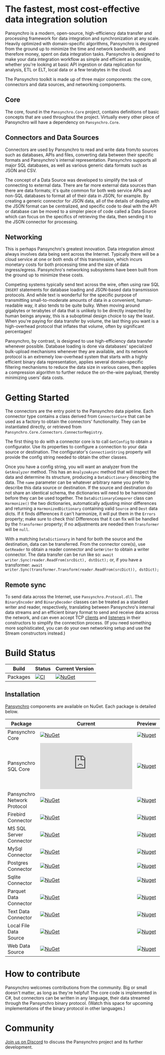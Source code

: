 # The fastest, most cost-effective data integration solution
Pansynchro is a modern, open-source, high-efficiency data transfer and processing framework for data integration and synchronization at any scale.  Heavily optimized with domain-specific algorithms, Pansynchro is designed from the ground up to minimize the time and network bandwidth, and therefore money, spent on data integration tasks.  Pansynchro is designed to make your data integration workflow as simple and efficient as possible, whether you're looking at basic API ingestion or data replication for analysis, ETL or ELT, local data or a few terabytes in the cloud.

The Pansynchro toolkit is made up of three major components: the core, connectors and data sources, and networking components.

## Core
The core, found in the `Pansynchro.Core` project, contains definitions of basic concepts that are used throughout the project.  Virtually every other piece of Pansynchro will have a dependency on `Pansynchro.Core`.

## Connectors and Data Sources
Connectors are used by Pansynchro to read and write data from/to sources such as databases, APIs and files, converting data between their specific formats and Pansynchro's internal representation.  Pansynchro supports all major SQL databases, as well as various generic data formats such as JSON and CSV.

The concept of a Data Source was developed to simplify the task of connecting to external data.  There are far more external data sources than there are data formats; it's quite common for both web service APIs and non-SQL databases to format all of their data in JSON, for example.  By creating a generic connector for JSON data, all of the details of dealing with the JSON format can be centralized, and specific code to deal with the API or database can be moved to a simpler piece of code called a Data Source which can focus on the specifics of retrieving the data, then sending it to the JSON connector for processing.

## Networking
This is perhaps Pansynchro's greatest innovation.  Data integration almost always involves data being sent across the Internet.  Typically there will be a cloud service at one or both ends of this transmission, which incurs monetary costs for both processing time and the size of data ingress/egress.  Pansynchro's networking subsystems have been built from the ground up to minimize these costs.

Competing systems typically send text across the wire, often using raw SQL `INSERT` statements for database loading and JSON-based data transmission protocols.  And while text is wonderful for the specific purpose of transmitting small-to-moderate amounts of data in a convenient, human-readable way, it also tends to be quite bulky.  When moving around gigabytes or terabytes of data that is unlikely to be directly inspected by human beings anyway, this is a suboptimal design choice to say the least.   When you're paying for data transfer by volume, the last thing you want is a high-overhead protocol that inflates that volume, often by significant percentages!

Pansynchro, by contrast, is designed to use high-efficiency data transfer whenever possible.  Database loading is done via databases' specialized bulk-upload mechanisms whenever they are available, and its network protocol is an extremely low-overhead system that starts with a highly efficient binary data representation, applies several domain-specific filtering mechanisms to reduce the data size in various cases, then applies a compression algorithm to further reduce the on-the-wire payload, thereby minimizing users' data costs.

# Getting Started

The connectors are the entry point to the Pansynchro data pipeline.  Each connector type contains a class derived from `ConnectorCore` that can be used as a factory to obtain the connectors' functionality.  They can be instantiated directly, or retrieved from `Pansynchro.Core.Connectors.ConnectorRegistry`.

The first thing to do with a connector core is to call `GetConfig` to obtain a configurator.  Use its properties to configure a connection to your data source or destination.  The configurator's `ConnectionString` property will provide the config string needed to obtain the other classes.

Once you have a config string, you will want an analyzer from the `GetAnalyzer` method.  This has an `AnalyzeAsync` method that will inspect the data and determine its structure, producing a `DataDictionary` describing the data.  The `name` parameter can be whatever arbitrary name you prefer to describe this data source or destination.  If the source and destination do not share an identical schema, the dictionaries will need to be harmonized before they can be used together.  The `DataDictionaryComparer` class can `Harmonize()` the two dictionaries, automatically adjusting minor differences and returning a `HarmonizedDictionary` containing valid `Source` and `Dest` data dicts.  If it finds differences it can't harmonize, it will put them in the `Errors` property; make sure to check this!  Differences that it can fix will be handled by the `Transformer` property; if no adjustments are needed then `Transformer` will be `null`.

With a matching `DataDictionary` in hand for both the source and the destination, data can be transferred.  From the connector core(s), use `GetReader` to obtain a reader connector and `GetWriter` to obtain a writer connector.  The data transfer can be run like so:
`await writer.Sync(reader.ReadFrom(srcDict), dstDict);`
or, if you have a transformer:
`await writer.Sync(transformer.Transform(reader.ReadFrom(srcDict)), dstDict);`

## Remote sync

To send data across the Internet, use `Pansynchro.Protocol.dll`.  The `BinaryEncoder` and `BinaryDecoder` classes can be treated as a standard writer and reader, respectively, translating between Pansynchro's internal data streams and an efficient binary format to send and receive data across the network, and can even accept TCP [clients](https://docs.microsoft.com/en-us/dotnet/api/system.net.sockets.tcpclient?view=net-6.0) and [listeners](https://docs.microsoft.com/en-us/dotnet/api/system.net.sockets.tcplistener?view=net-6.0) in their constructors to simplify the connection process.  (If you need something more sophisticated, you can do your own networking setup and use the Stream constructors instead.)

# Build Status

| Build | Status | Current Version |
| ------ | ------ | ------ |
| Packages | [![CI](https://github.com/Pansynchro-Technologies/Pansynchro/actions/workflows/dotnet.yml/badge.svg)](https://github.com/Pansynchro-Technologies/Pansynchro/actions/workflows/dotnet.yml) | [![NuGet](https://img.shields.io/nuget/v/Pansynchro.Core)](https://www.nuget.org/profiles/pansynchro) |

## Installation

[Pansynchro](https://www.nuget.org/profiles/pansynchro) components are available on NuGet. Each package is detailed below.

| Package | Current | Preview | Downloads |
| ------ | ------ | ------ | ------ |
| Pansynchro Core | [![NuGet](https://img.shields.io/nuget/v/Pansynchro.Core)](https://www.nuget.org/packages/Pansynchro.Core/) | [![Nuget](https://img.shields.io/nuget/vpre/Pansynchro.Core.svg)](https://www.nuget.org/packages/Pansynchro.Core/) | [![NuGet Downloads](https://img.shields.io/nuget/dt/Pansynchro.Core.svg)](https://www.nuget.org/packages/Pansynchro.Core/) |
| Pansynchro SQL Core | [![NuGet](https://img.shields.io/nuget/v/Pansynchro.SQL)](https://www.nuget.org/packages/Pansynchro.SQL/) | [![Nuget](https://img.shields.io/nuget/vpre/Pansynchro.SQL.svg)](https://www.nuget.org/packages/Pansynchro.SQL/) | [![NuGet Downloads](https://img.shields.io/nuget/dt/Pansynchro.SQL.svg)](https://www.nuget.org/packages/Pansynchro.SQL/) |
| Pansynchro Network Protocol | [![NuGet](https://img.shields.io/nuget/v/Pansynchro.Protocol)](https://www.nuget.org/packages/Pansynchro.Protocol/) | [![Nuget](https://img.shields.io/nuget/vpre/Pansynchro.Protocol.svg)](https://www.nuget.org/packages/Pansynchro.Protocol/) | [![NuGet Downloads](https://img.shields.io/nuget/dt/Pansynchro.Protocol.svg)](https://www.nuget.org/packages/Pansynchro.Protocol/) |
| Firebird Connector | [![NuGet](https://img.shields.io/nuget/v/Pansynchro.Connectors.Firebird)](https://www.nuget.org/packages/Pansynchro.Connectors.Firebird/) | [![Nuget](https://img.shields.io/nuget/vpre/Pansynchro.Connectors.Firebird.svg)](https://www.nuget.org/packages/Pansynchro.Connectors.Firebird/) | [![NuGet Downloads](https://img.shields.io/nuget/dt/Pansynchro.Connectors.Firebird.svg)](https://www.nuget.org/packages/Pansynchro.Connectors.Firebird/) |
| MS SQL Server Connector | [![NuGet](https://img.shields.io/nuget/v/Pansynchro.Connectors.MSSQL)](https://www.nuget.org/packages/Pansynchro.Connectors.MSSQL/) | [![Nuget](https://img.shields.io/nuget/vpre/Pansynchro.Connectors.MSSQL.svg)](https://www.nuget.org/packages/Pansynchro.Connectors.MSSQL/) | [![NuGet Downloads](https://img.shields.io/nuget/dt/Pansynchro.Connectors.MSSQL.svg)](https://www.nuget.org/packages/Pansynchro.Connectors.MSSQL/) |
| MySql Connector | [![NuGet](https://img.shields.io/nuget/v/Pansynchro.Connectors.MySql)](https://www.nuget.org/packages/Pansynchro.Connectors.MySql/) | [![Nuget](https://img.shields.io/nuget/vpre/Pansynchro.Connectors.MySql.svg)](https://www.nuget.org/packages/Pansynchro.Connectors.MySql/) | [![NuGet Downloads](https://img.shields.io/nuget/dt/Pansynchro.Connectors.MySql.svg)](https://www.nuget.org/packages/Pansynchro.Connectors.MySql/) |
| Postgres Connector | [![NuGet](https://img.shields.io/nuget/v/Pansynchro.Connectors.Postgres)](https://www.nuget.org/packages/Pansynchro.Connectors.Postgres/) | [![Nuget](https://img.shields.io/nuget/vpre/Pansynchro.Connectors.Postgres.svg)](https://www.nuget.org/packages/Pansynchro.Connectors.Postgres/) | [![NuGet Downloads](https://img.shields.io/nuget/dt/Pansynchro.Connectors.Postgres.svg)](https://www.nuget.org/packages/Pansynchro.Connectors.Postgres/) |
| Sqlite Connector | [![NuGet](https://img.shields.io/nuget/v/Pansynchro.Connectors.Sqlite)](https://www.nuget.org/packages/Pansynchro.Connectors.Sqlite/) | [![Nuget](https://img.shields.io/nuget/vpre/Pansynchro.Connectors.Sqlite.svg)](https://www.nuget.org/packages/Pansynchro.Connectors.Sqlite/) | [![NuGet Downloads](https://img.shields.io/nuget/dt/Pansynchro.Connectors.Sqlite.svg)](https://www.nuget.org/packages/Pansynchro.Connectors.Sqlite/) |
| Parquet Data Connector | [![NuGet](https://img.shields.io/nuget/v/Pansynchro.Connectors.Parquet)](https://www.nuget.org/packages/Pansynchro.Connectors.Textfile/) | [![Nuget](https://img.shields.io/nuget/vpre/Pansynchro.Connectors.Textfile.svg)](https://www.nuget.org/packages/Pansynchro.Connectors.Textfile/) | [![NuGet Downloads](https://img.shields.io/nuget/dt/Pansynchro.Connectors.Parquet.svg)](https://www.nuget.org/packages/Pansynchro.Connectors.Parquet/) |
| Text Data Connector | [![NuGet](https://img.shields.io/nuget/v/Pansynchro.Connectors.Textfile)](https://www.nuget.org/packages/Pansynchro.Connectors.Textfile/) | [![Nuget](https://img.shields.io/nuget/vpre/Pansynchro.Connectors.Textfile.svg)](https://www.nuget.org/packages/Pansynchro.Connectors.Textfile/) | [![NuGet Downloads](https://img.shields.io/nuget/dt/Pansynchro.Connectors.Textfile.svg)](https://www.nuget.org/packages/Pansynchro.Connectors.Textfile/) |
| Local File Data Source | [![NuGet](https://img.shields.io/nuget/v/Pansynchro.Sources.Files)](https://www.nuget.org/packages/Pansynchro.Sources.Files/) | [![Nuget](https://img.shields.io/nuget/vpre/Pansynchro.Sources.Files.svg)](https://www.nuget.org/packages/Pansynchro.Sources.Files/) | [![NuGet Downloads](https://img.shields.io/nuget/dt/Pansynchro.Sources.Files.svg)](https://www.nuget.org/packages/Pansynchro.Sources.Files/) |
| Web Data Source | [![NuGet](https://img.shields.io/nuget/v/Pansynchro.Sources.Http)](https://www.nuget.org/packages/Pansynchro.Sources.Http/) | [![Nuget](https://img.shields.io/nuget/vpre/Pansynchro.Sources.Http.svg)](https://www.nuget.org/packages/Pansynchro.Sources.Http/) | [![NuGet Downloads](https://img.shields.io/nuget/dt/Pansynchro.Sources.Http.svg)](https://www.nuget.org/packages/Pansynchro.Sources.Http/) |

# How to contribute

Pansynchro welcomes contributions from the community.  Big or small doesn't matter, as long as they're helpful!  The core code is implemented in C#, but connectors can be written in any language, their data streamed through the Pansynchro binary protocol.  (Watch this space for upcoming implementations of the binary protocol in other languages.)

# Community

[Join us on Discord](https://discord.gg/5EcjWEwgrs) to discuss the Pansynchro project and its further development.
